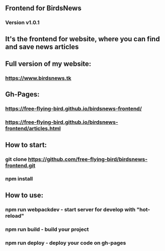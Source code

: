 ## Frontend for BirdsNews
### Version v1.0.1
## It's the frontend for website, where you can find and save news articles
## Full version of my website:
### https://www.birdsnews.tk
## Gh-Pages:
### https://free-flying-bird.github.io/birdsnews-frontend/
### https://free-flying-bird.github.io/birdsnews-frontend/articles.html
## How to start:
### git clone https://github.com/free-flying-bird/birdsnews-frontend.git
### npm install
## How to use:
### npm run webpackdev - start server for develop with "hot-reload"
### npm run build - build your project
### npm run deploy - deploy your code on gh-pages
